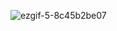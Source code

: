 ![ezgif-5-8c45b2be07](https://github.com/omerkhan7210/ifbc/assets/98934274/27bb4dfe-33c9-4a43-a073-0d95034b605a)
